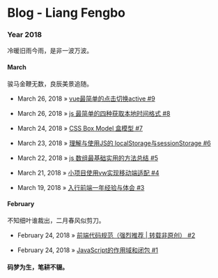 # Blog - Liang Fengbo

### Year 2018
冷暖旧雨今雨，是非一波万波。

#### March

骏马金鞭无数，良辰美景追随。


- March 26, 2018 » [vue最简单的点击切换active #9](https://github.com/liangfengbo/frontend/issues/9)

- March 26, 2018 » [js 最简单的四种获取本地时间格式 #8](https://github.com/liangfengbo/frontend/issues/8)

- March 24, 2018 » [CSS Box Model 盒模型 #7](https://github.com/liangfengbo/frontend/issues/7)

- March 23, 2018 » [理解与使用JS的 localStorage与sessionStorage #6](https://github.com/liangfengbo/frontend/issues/6)

- March 22, 2018 » [js 数组最基础实用的方法总结  #5](https://github.com/liangfengbo/frontend/issues/5)

- March 21, 2018 » [小项目使用vw实现移动端适配  #4](https://github.com/liangfengbo/frontend/issues/4)

- March 19, 2018 » [入行前端一年经验与体会   #3](https://github.com/liangfengbo/frontend/issues/3)

#### February

不知细叶谁裁出，二月春风似剪刀。

- February 24, 2018 » [前端代码规范（强烈推荐 | 转载非原创）   #2](https://github.com/liangfengbo/frontend/issues/2)
    
- February 24, 2018 » [JavaScript的作用域和闭包   #1](https://github.com/liangfengbo/frontend/issues/1)

#### 码梦为生，笔耕不辍。
